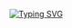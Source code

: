 [![Typing SVG](https://readme-typing-svg.herokuapp.com?font=menlo&color=000000&size=30&height=80&lines=Riski+Meydiansyah;Flutter+Developer;Junior+Full+Stack+Developer)](https://git.io/typing-svg)
